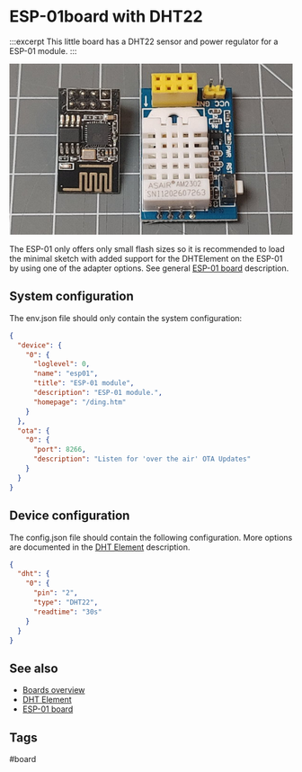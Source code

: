 # ESP-01board with DHT22

:::excerpt
This little board has a DHT22 sensor and power regulator for a ESP-01 module.
:::


![ESP-01 base board with DHT22](/boards/esp01-dht.jpg)

The ESP-01 only offers only small flash sizes so it is recommended to load the minimal sketch with added support for the DHTElement on the ESP-01 by using one of the adapter options. See general [ESP-01 board](/boards/esp01.md) description.


## System configuration

The env.json file should only contain the system configuration:

```JSON
{
  "device": {
    "0": {
      "loglevel": 0,
      "name": "esp01",
      "title": "ESP-01 module",
      "description": "ESP-01 module.",
      "homepage": "/ding.htm"
    }
  },
  "ota": {
    "0": {
      "port": 8266,
      "description": "Listen for 'over the air' OTA Updates"
    }
  }
}
```


## Device configuration

The config.json file should contain the following configuration. More options are documented in the [DHT Element](/elements/dht.md) description.

```JSON
{
  "dht": {
    "0": {
      "pin": "2",
      "type": "DHT22",
      "readtime": "30s"
    }
  }
}
```

## See also

* [Boards overview](/boards.md)
* [DHT Element](/elements/dht.md)
* [ESP-01 board](/boards/esp01.md)


## Tags

#board